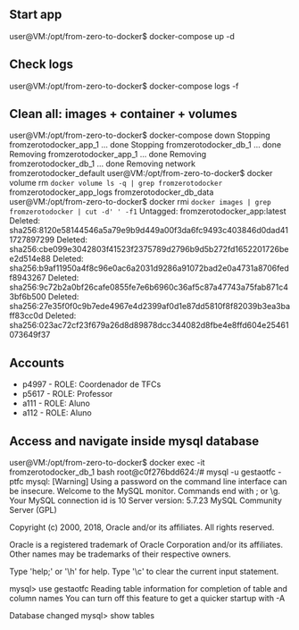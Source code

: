 ## Start app ##
user@VM:/opt/from-zero-to-docker$ docker-compose up -d

## Check logs ##
user@VM:/opt/from-zero-to-docker$ docker-compose logs -f

## Clean all: images + container + volumes ##
user@VM:/opt/from-zero-to-docker$ docker-compose down
Stopping fromzerotodocker_app_1 ... done
Stopping fromzerotodocker_db_1  ... done
Removing fromzerotodocker_app_1 ... done
Removing fromzerotodocker_db_1  ... done
Removing network fromzerotodocker_default
user@VM:/opt/from-zero-to-docker$ docker volume rm `docker volume ls -q | grep fromzerotodocker`
fromzerotodocker_app_logs
fromzerotodocker_db_data
user@VM:/opt/from-zero-to-docker$ docker rmi `docker images | grep fromzerotodocker | cut -d' ' -f1`
Untagged: fromzerotodocker_app:latest
Deleted: sha256:8120e58144546a5a79e9b9d449a00f3da6fc9493c403846d0dad411727897299
Deleted: sha256:cbe099e3042803f41523f2375789d2796b9d5b272fd1652201726bee2d514e88
Deleted: sha256:b9af11950a4f8c96e0ac6a2031d9286a91072bad2e0a4731a8706fedf8943267
Deleted: sha256:9c72b2a0bf26cafe0855fe7e6b6960c36af5c87a47743a75fab871c43bf6b500
Deleted: sha256:27e35f0f0c9b7ede4967e4d2399af0d1e87dd5810f8f82039b3ea3baff83cc0d
Deleted: sha256:023ac72cf23f679a26d8d89878dcc344082d8fbe4e8ffd604e25461073649f37

## Accounts ##
- p4997 - ROLE: Coordenador de TFCs
- p5617 - ROLE: Professor
- a111 - ROLE: Aluno
- a112 - ROLE: Aluno

## Access and navigate inside mysql database ##
user@VM:/opt/from-zero-to-docker$ docker exec -it fromzerotodocker_db_1 bash
root@c0f276bdd624:/# mysql -u gestaotfc -ptfc
mysql: [Warning] Using a password on the command line interface can be insecure.
Welcome to the MySQL monitor.  Commands end with ; or \g.
Your MySQL connection id is 10
Server version: 5.7.23 MySQL Community Server (GPL)

Copyright (c) 2000, 2018, Oracle and/or its affiliates. All rights reserved.

Oracle is a registered trademark of Oracle Corporation and/or its
affiliates. Other names may be trademarks of their respective
owners.

Type 'help;' or '\h' for help. Type '\c' to clear the current input statement.


mysql> use gestaotfc
Reading table information for completion of table and column names
You can turn off this feature to get a quicker startup with -A

Database changed
mysql> show tables
